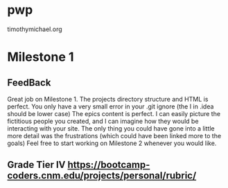 # pwp
timothymichael.org

# Milestone 1

## FeedBack

Great job on Milestone 1. The projects directory structure and  HTML is perfect. You only have a very small error in your .git ignore (the I in .idea should be lower case) The epics content is perfect. I can easily picture the fictitious people you created, and  I can imagine how they would be interacting with your site. The only thing you could have gone into a little more detail was the frustrations (which could have been linked more to the goals) Feel free to start working on Milestone 2 whenever you would like.

## Grade Tier IV https://bootcamp-coders.cnm.edu/projects/personal/rubric/
